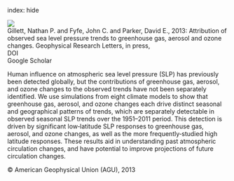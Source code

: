 index: hide

<div class="Citation">
    <div class="Citation-thumb CitationThumb-linked"  data-href="https://doi.org/10.1002/grl.50500">
      <img src="https://static.claimspace.cloud/climate-study-static/refs/thumbs/14/Gillett_et_al_2013-thumb.png" />
    </div>

  <div class="Citation-body">
    <div class="Citation-text">Gillett, Nathan P. and Fyfe, John C. and Parker, David E., 2013: Attribution of observed sea level pressure trends to greenhouse gas, aerosol and ozone changes. <span class="Article-journal">Geophysical Research Letters, </span><span class="Article-volume">in press, </span></div>
    <div class="Citation-links">
      <div class="CitationLink" data-href="https://doi.org/10.1002/grl.50500">
        <div class="CitationLink-icon CitationLink-Doi"></div>
        <div class="CitationLink-text">DOI</div>
      </div>
      <div class="CitationLink" data-href="https://scholar.google.com/scholar?q=10.1002/grl.50500">
        <div class="CitationLink-icon CitationLink-Scholar"></div>
        <div class="CitationLink-text">Google Scholar</div>
      </div>
    </div>
  </div>
</div>

Human influence on atmospheric sea level pressure (SLP) has previously been detected globally, but the contributions of greenhouse gas, aerosol, and ozone changes to the observed trends have not been separately identified. We use simulations from eight climate models to show that greenhouse gas, aerosol, and ozone changes each drive distinct seasonal and geographical patterns of trends, which are separately detectable in observed seasonal SLP trends over the 1951–2011 period. This detection is driven by significant low‐latitude SLP responses to greenhouse gas, aerosol, and ozone changes, as well as the more frequently‐studied high latitude responses. These results aid in understanding past atmospheric circulation changes, and have potential to improve projections of future circulation changes.

<div class="Citation-copy">
&copy; American Geophysical Union (AGU), 2013
</div>